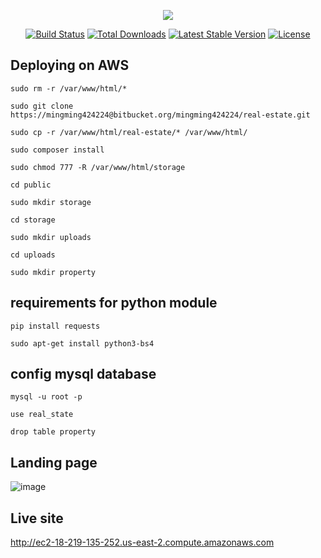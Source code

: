 <p align="center"><img src="https://laravel.com/assets/img/components/logo-laravel.svg"></p>

<p align="center">
<a href="https://travis-ci.org/laravel/framework"><img src="https://travis-ci.org/laravel/framework.svg" alt="Build Status"></a>
<a href="https://packagist.org/packages/laravel/framework"><img src="https://poser.pugx.org/laravel/framework/d/total.svg" alt="Total Downloads"></a>
<a href="https://packagist.org/packages/laravel/framework"><img src="https://poser.pugx.org/laravel/framework/v/stable.svg" alt="Latest Stable Version"></a>
<a href="https://packagist.org/packages/laravel/framework"><img src="https://poser.pugx.org/laravel/framework/license.svg" alt="License"></a>
</p>

## Deploying on AWS
``sudo rm -r /var/www/html/*``

``sudo git clone https://mingming424224@bitbucket.org/mingming424224/real-estate.git``

``sudo cp -r /var/www/html/real-estate/* /var/www/html/``

``sudo composer install``

``sudo chmod 777 -R /var/www/html/storage``

``cd public``

``sudo mkdir storage``

``cd storage``

``sudo mkdir uploads``

``cd uploads``

``sudo mkdir property``

## requirements for python module

``pip install requests``

``sudo apt-get install python3-bs4``

## config mysql database

``mysql -u root -p``

``use real_state``

``drop table property``


## Landing page

![image](https://user-images.githubusercontent.com/40516126/61596374-9ef64e00-abd0-11e9-885d-e0334330ade5.png)


## Live site

http://ec2-18-219-135-252.us-east-2.compute.amazonaws.com
